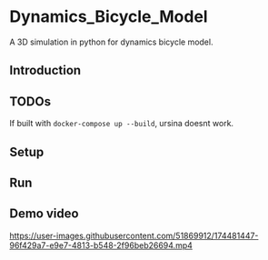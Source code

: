 # Dynamics_Bicycle_Model
A 3D simulation in python for dynamics bicycle model. 

## Introduction

## TODOs

If built with `docker-compose up --build`, ursina doesnt work.

## Setup

## Run

## Demo video
https://user-images.githubusercontent.com/51869912/174481447-96f429a7-e9e7-4813-b548-2f96beb26694.mp4

